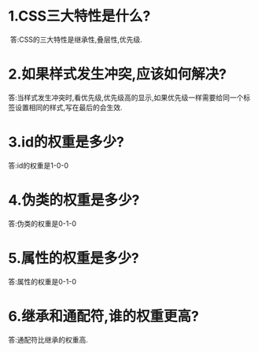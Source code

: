 # 1.CSS三大特性是什么?

​	 答:CSS的三大特性是继承性,叠层性,优先级.

# 2.如果样式发生冲突,应该如何解决?

​    答:当样式发生冲突时,看优先级,优先级高的显示,如果优先级一样需要给同一个标签设置相同的样式,写在最后的会生效.



 # 3.id的权重是多少?

  答:id的权重是1-0-0

# 4.伪类的权重是多少?

  答:伪类的权重是0-1-0

# 5.属性的权重是多少?

  答:属性的权重是0-1-0

# 6.继承和通配符,谁的权重更高?

  答:通配符比继承的权重高.
